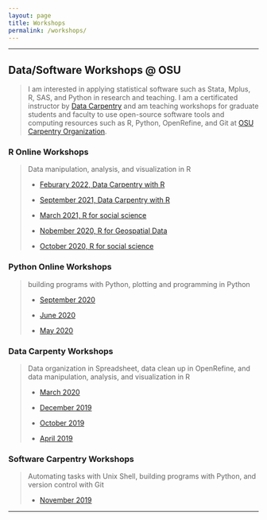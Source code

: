 ```yaml
---
layout: page
title: Workshops
permalink: /workshops/
---
```


***********

## Data/Software Workshops @ OSU

> I am interested in applying statistical software such as Stata, Mplus, R, SAS, and Python in research and teaching. I am a certificated instructor by [Data Carpentry](https://datacarpentry.org/) and am teaching workshops for graduate students and faculty to use open-source software tools and computing resources such as R, Python, OpenRefine, and Git at [OSU Carpentry Organization](https://osu-carpentry.github.io/). 

### R Online Workshops
> Data manipulation, analysis, and visualization in R
> 
> - [Feburary 2022, Data Carpentry with R](https://osu-carpentry.github.io/2022-02-04-okstate-online/)
> 
> - [September 2021, Data Carpentry with R](https://osu-carpentry.github.io/2021-09-22-okstate-online/)
> 
> - [March 2021, R for social science](https://osu-carpentry.github.io/2021-03-25-okstate/)
> 
> - [Nobember 2020, R for Geospatial Data](https://osu-carpentry.github.io/2020-11-06-okstate/)
>
> - [October 2020, R for social science](https://osu-carpentry.github.io/2020-10-26-okstate)

### Python Online Workshops
> building programs with Python, plotting and programming in Python
> - [September 2020](https://osu-carpentry.github.io/2020-09-28-okstate) 
> 
> - [June 2020](https://osu-carpentry.github.io/2020-06-11-okstate/)
>
> - [May 2020](https://osu-carpentry.github.io/2020-05-11-okstate/)

### Data Carpenty Workshops
> Data organization in Spreadsheet, data clean up in OpenRefine, and data manipulation, analysis, and visualization in R
>
> - [March 2020](https://osu-carpentry.github.io/2020-03-16-okstate/)
>
> - [December 2019](https://osu-carpentry.github.io/2019-12-16-okstate/)
>
> - [October 2019](https://osu-carpentry.github.io/2019-10-24-okstate/)
>
> - [April 2019](https://osu-carpentry.github.io/2019-04-18-okstate/)

### Software Carpentry Workshops
> Automating tasks with Unix Shell, building programs with Python, and version control with Git
>
> - [November 2019](https://osu-carpentry.github.io/2019-11-01-okstate/)


***********************
